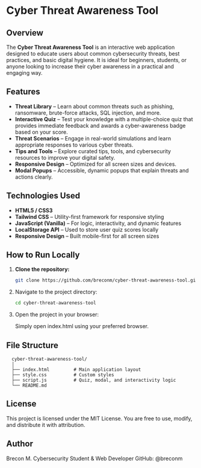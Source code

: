 # Cyber Threat Awareness Tool

## Overview

The **Cyber Threat Awareness Tool** is an interactive web application designed to educate users about common cybersecurity threats, best practices, and basic digital hygiene. It is ideal for beginners, students, or anyone looking to increase their cyber awareness in a practical and engaging way.

## Features

- **Threat Library** – Learn about common threats such as phishing, ransomware, brute-force attacks, SQL injection, and more.
- **Interactive Quiz** – Test your knowledge with a multiple-choice quiz that provides immediate feedback and awards a cyber-awareness badge based on your score.
- **Threat Scenarios** – Engage in real-world simulations and learn appropriate responses to various cyber threats.
- **Tips and Tools** – Explore curated tips, tools, and cybersecurity resources to improve your digital safety.
- **Responsive Design** – Optimized for all screen sizes and devices.
- **Modal Popups** – Accessible, dynamic popups that explain threats and actions clearly.

## Technologies Used

- **HTML5 / CSS3**
- **Tailwind CSS** – Utility-first framework for responsive styling
- **JavaScript (Vanilla)** – For logic, interactivity, and dynamic features
- **LocalStorage API** – Used to store user quiz scores locally
- **Responsive Design** – Built mobile-first for all screen sizes

## How to Run Locally

1. **Clone the repository:**

      ```bash
      git clone https://github.com/breconm/cyber-threat-awareness-tool.git
      
2. Navigate to the project directory:

      ```bash
      cd cyber-threat-awareness-tool

3. Open the project in your browser:

      Simply open index.html using your preferred browser.

## File Structure

      cyber-threat-awareness-tool/
      │
      ├── index.html         # Main application layout
      ├── style.css          # Custom styles
      ├── script.js          # Quiz, modal, and interactivity logic
      └── README.md
      
## License

This project is licensed under the MIT License. You are free to use, modify, and distribute it with attribution.

## Author

Brecon M.
Cybersecurity Student & Web Developer
GitHub: @breconm









   

   

